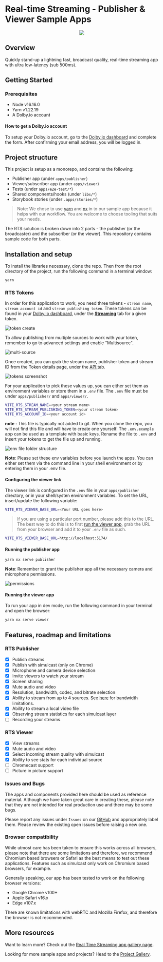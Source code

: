 # Real-time Streaming - Publisher & Viewer Sample Apps

<p align="center">
<img src="docs/img//banner.jpeg" />
</p>

## Overview

Quickly stand-up a lightning fast, broadcast quality, real-time streaming app with ultra low-latency (sub 500ms).

## Getting Started

### Prerequisites

- Node v16.16.0
- Yarn v1.22.19
- A Dolby.io account

#### How to get a Dolby.io account

To setup your Dolby.io account, go to the [Dolby.io dashboard](https://dashboard.dolby.io/signup/) and complete the form. After confirming your email address, you will be logged in.

## Project structure

This project is setup as a monorepo, and contains the following:

- Publisher app (under `apps/publisher`)
- Viewer/subscriber app (under `apps/viewer`)
- Tests (under `apps/e2e-test/*`)
- Shared components/hooks (under `libs/*`)
- Storybook stories (under `.apps/stories/*`)

> Note: We chose to use [yarn](https://yarnpkg.com/) and [nx](https://nx.dev/) in to our sample app because it helps with our workflow. You are welcome to choose tooling that suits your needs.

The RTS solution is broken down into 2 parts - the publisher (or the broadcaster) and the subscriber (or the viewer). This repository contains sample code for both parts.

## Installation and setup

To install the libraries necessary, clone the repo. Then from the root directory of the project, run the following command in a terminal window:

```bash
yarn
```

### RTS Tokens

In order for this application to work, you need three tokens - `stream name`, `stream account id` and `stream publishing token`. These tokens can be found in your [Dolby.io dashboard](https://streaming.dolby.io/#/tokens), under the <ins>**Streaming**</ins> tab for a given token.

![token create](docs/img/setup_create_new.png)

To allow publishing from multiple sources to work with your token, remember to go to advanced settings and enable "Multisource".

![multi-source](docs/img/token_multi_source.png)

Once created, you can grab the stream name, publisher token and stream ID from the Token details page, under the <ins> API </ins>tab.

![tokens screenshot](docs/img/tokens.png)

For your application to pick these values up, you can either set them as environment variables or store them in a `.env` file. The `.env` file must be under `apps/publisher/` and `apps/viewer/`.

```bash
VITE_RTS_STREAM_NAME=<your stream name>
VITE_RTS_STREAM_PUBLISHING_TOKEN=<your stream token>
VITE_RTS_ACCOUNT_ID=<your account id>
```

**note** : This file is typically not added to git. When you clone the repo, you will not find this file and will have to create one yourself. The `.env.example` app can be used as a template with basic keys. Rename the file to `.env` and insert your tokens to get the file up and running.

![env file folder structure](docs/img/env.png)

**Note**: Please set these env variables before you launch the apps. You can either set them via the command line in your shell environment or by entering them in your .env file.

#### Configuring the viewer link

The viewer link is configured in the `.env` file in your `apps/publisher` directory, or in your shell/systen environment variables. To set the URL, insert/update the following variable:

```bash
VITE_RTS_VIEWER_BASE_URL=<Your URL goes here>
```

> If you are using a particular port number, please add this to the URL. The best way to do this is to first [run the viewer app](#running-the-viewer-app), grab the URL from your browser and add it to your `.env` file as such.

```bash
VITE_RTS_VIEWER_BASE_URL=http://localhost:5174/
```

#### Running the publisher app

```bash
yarn nx serve publisher
```

**Note**: Remember to grant the publisher app all the necessary camera and microphone permissions.

![permissions](docs/img/permissions.png)

#### Running the viewer app

To run your app in dev mode, run the following command in your terminal and open the browser:

```bash
yarn nx serve viewer
```

## Features, roadmap and limitations

### RTS Publisher

- [x] Publish streams
- [x] Publish with simulcast (only on Chrome)
- [x] Microphone and camera device selection
- [x] Invite viewers to watch your stream
- [x] Screen sharing
- [x] Mute audio and video
- [x] Resolution, bandwidth, codec, and bitrate selection
- [x] Ability to stream from up to 4 sources. See [here](https://docs.dolby.io/streaming-apis/docs/create-multi-view-web-app) for bandwidth limitations.
- [x] Ability to stream a local video file
- [x] Observing stream statistics for each simulcast layer
- [ ] Recording your streams

### RTS Viewer

- [x] View streams
- [x] Mute audio and video
- [x] Select incoming stream quality with simulcast
- [x] Ability to see stats for each individual source
- [ ] Chromecast support
- [ ] Picture in picture support

### Issues and Bugs

The apps and components provided here should be used as reference material. Although we have taken great care in creating these, please note that they are not intended for real production use and there may be some bugs.

Please report any issues under `Issues` on our [GitHub](https://github.com/dolbyio-samples/stream-demo-react-millicast/issues) and appropriately label them. Please review the existing open issues before raising a new one.

### Browser compatibility

While utmost care has been taken to ensure this works across all browsers, please note that there are some limitations and therefore, we recommend Chromium based browsers or Safari as the best means to test out these applications. Features such as simulcast only work on Chromium based browsers, for example.

Generally speaking, our app has been tested to work on the following browser versions:

- Google Chrome v100+
- Apple Safari v16.x
- Edge v107.x

There are known limitations with webRTC and Mozilla Firefox, and therefore the browser is not recommended.

## More resources

Want to learn more? Check out the [Real Time Streaming app gallery page](https://docs.dolby.io/communications-apis/docs/real-time-streaming-publisher-viewer-sample-apps).

Looking for more sample apps and projects? Head to the [Project Gallery](https://docs.dolby.io/communications-apis/page/gallery).
